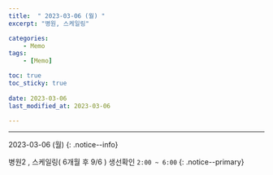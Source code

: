 ```yaml
---
title:  " 2023-03-06 (월) "
excerpt: "병원, 스케일링"

categories:
    - Memo
tags:
    - [Memo]

toc: true
toc_sticky: true
 
date: 2023-03-06
last_modified_at: 2023-03-06

---
```

- - -

2023-03-06 (월)
{: .notice--info}


병원2 , 스케일링( 6개월 후  9/6 ) 생선확인 `2:00 ~ 6:00`
{: .notice--primary}


<!-- {: .notice}
{: .notice--primary}
{: .notice--info}
{: .notice--warnig}
{: .notice--success}
{: .notice--danger} 
😄 😐 
-->


